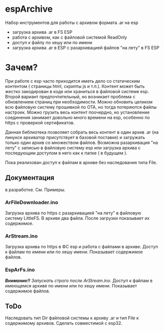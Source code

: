 # espArchive

Набор инструментов для работы с архивом формата .ar на esp
 - загрузка архива .ar в FS ESP
 - работа с архивом, как с файловой системой ReadOnly
  - доступ к файлу по хешу или по имени
 - загрузка архива .ar в ESP с разархивацией файлов "на лету" в FS ESP

# Зачем?

При работе с esp часто приходится иметь дело со статическим контентом ( страницы html, скрипты js и т.п.). Контент может быть жестко закодирован в коде или храниться в файловой системе esp. Второй вариант предпочтительный, но возникает проблема с обновлением страниц при необходимости. Можно обновить целиком всю файловую систему прошивкой по OTA, но тогда потеряются файлы настроек. 
Можно грузить весь контент поочердно, но установление соединения занимает довольно много времени на esp, особенно по https с проверкой сертификатов.

Данная библиотека позволяет собрать весь контент в один архив .ar (на линуксе архиватор присутствует в базовой поставке) и загружать только один архив со множеством файлов.
Возможна разархивация "на лету" с записью в файловую систему esp или загрузка архива с последующим доступом в него как к папке ( в будущем ). 

Пока реализован доступ к файлам в архиве без наследования типа File.

## Документация

в разработке. См. Примеры.

### ArFileDownloader.ino
Загрузка архива по https с разархивацией "на лету" в файловую систему LittleFS.
В архиве два файла. После загрузки показывает их содержимое.

### ArStream.ino
Загрузка архива по https в ФС esp и работа с файлами в архиве. 
Доступ к файлам по имени или по хешу имени.
Показывает содержимое файлов.

### EspArFs.ino
***Внимание!!*** *Запускать строго после ArStream.ino.*
Доступ к файлам в имеющемся архиве по имени или по хешу имени.
Показывает содержимое файлов.

## ToDo

Наследовать тип Dir файловой системы к архиву .ar и тип File к содержимому архивов.
Сделать совместимой с esp32.
